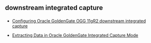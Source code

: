 ## downstream integrated capture

### 
* [Configuring Oracle GoldenGate OGG 11gR2 downstream integrated capture](https://gjilevski.com/2012/10/31/configuring-oracle-goldengate-ogg-11gr2-downstream-integrated-capture/)

* [Extracting Data in Oracle GoldenGate Integrated Capture Mode](https://www.oracle.com/technetwork/database/availability/8398-goldengate-integrated-capture-1888658.pdf)
